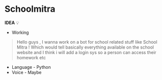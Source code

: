 # Schoolmitra

**IDEA** :bulb: 
 - Working
>  Hello guys , I wanna work on a bot for school related stuff like School Mitra ! Which would tell basically everything available on the school website and I think i will add a login sys so a person can access their homework etc
* Language - Python
* Voice - Maybe
